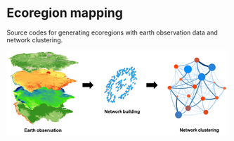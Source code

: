 # Ecoregion mapping
Source codes for generating ecoregions with earth observation data and network clustering.



![Ecoregion mapping procedure](images/Amazonia_v1.png)
